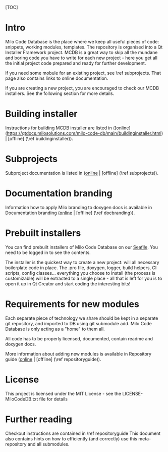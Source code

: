 [TOC]
# Intro

Milo Code Database is the place where we keep all useful pieces of code: snippets, working modules, templates. The repository is organised into a Qt Installer Framework project. MCDB is a great way to skip all the mundane and boring code
you have to write for each new project - here you get all the initial project code prepared and ready for further development.

If you need some mobule for an existing project, see \ref subprojects. That page also contains links to online documentation.

If you are creating a new project, you are encouraged to check our MCDB installers. See the following section for more details.

# Building installer

Instructions for building MCDB installer are listed in ([online] (https://qtdocs.milosolutions.com/milo-code-db/main/buildinginstaller.html) | [offline] (\ref buildinginstaller)).

# Subprojects

Subproject documentation is listed in ([online](https://qtdocs.milosolutions.com/milo-code-db/main/subprojects.html) | [offline] (\ref subprojects)).

# Documentation branding

Information how to apply Milo branding to doxygen docs is available in Documentation branding ([online](https://qtdocs.milosolutions.com/milo-code-db/main/docbranding.html) | [offline] (\ref docbranding)).

# Prebuilt installers

You can find prebuilt installers of Milo Code Database on our [Seafile](https://seafile.milosolutions.com/#group/4/lib/abc2c8d4-7551-49f6-9f67-6d4e271c0cd1). You need to be logged in to see the contents.

The installer is the quickest way to create a new project: will all necessary boilerplate code in place. The .pro file, doxygen, logger, build helpers, CI scripts, config classes... everything you choose to install (the process is customizable) will be extracted to a single place - all that is left for you is to
open it up in Qt Creator and start coding the interesting bits!

# Requirements for new modules

Each separate piece of technology we share should be kept in a separate git repository, and imported to DB using git submodule add. Milo Code Database is only acting as a "home" to them all. 

All code has to be properly licensed, documented, contain readme and doxygen docs.

More information about adding new modules is available in Repository guide ([online](https://qtdocs.milosolutions.com/milo-code-db/main/repositoryguide.html) | [offline] (\ref repositoryguide)).

# License

This project is licensed under the MIT License - see the LICENSE-MiloCodeDB.txt file for details

# Further reading 

Checkout instructions are contained in \ref repositoryguide This document also contains
hints on how to efficiently (and correctly) use this meta-repository and all
submodules.